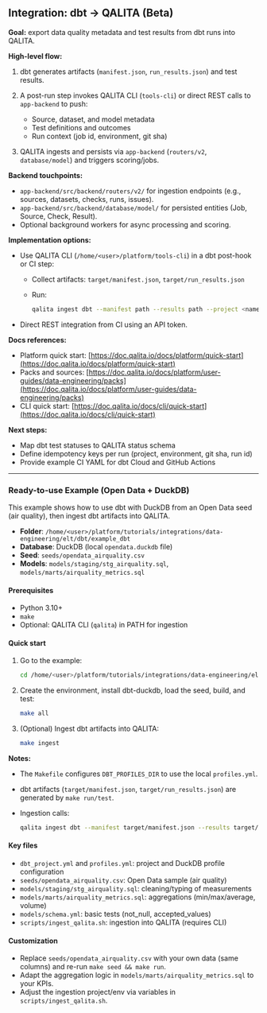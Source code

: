 ## Integration: dbt → QALITA (Beta)

**Goal:** export data quality metadata and test results from dbt runs into QALITA.

**High-level flow:**

1. dbt generates artifacts (`manifest.json`, `run_results.json`) and test results.
2. A post-run step invokes QALITA CLI (`tools-cli`) or direct REST calls to `app-backend` to push:

   * Source, dataset, and model metadata
   * Test definitions and outcomes
   * Run context (job id, environment, git sha)
3. QALITA ingests and persists via `app-backend` (`routers/v2`, `database/model`) and triggers scoring/jobs.

**Backend touchpoints:**

* `app-backend/src/backend/routers/v2/` for ingestion endpoints (e.g., sources, datasets, checks, runs, issues).
* `app-backend/src/backend/database/model/` for persisted entities (Job, Source, Check, Result).
* Optional background workers for async processing and scoring.

**Implementation options:**

* Use QALITA CLI (`/home/<user>/platform/tools-cli`) in a dbt post-hook or CI step:

  * Collect artifacts: `target/manifest.json`, `target/run_results.json`
  * Run:

    ```bash
    qalita ingest dbt --manifest path --results path --project <name> --env <name>
    ```
* Direct REST integration from CI using an API token.

**Docs references:**

* Platform quick start: [https://doc.qalita.io/docs/platform/quick-start](https://doc.qalita.io/docs/platform/quick-start)
* Packs and sources: [https://doc.qalita.io/docs/platform/user-guides/data-engineering/packs](https://doc.qalita.io/docs/platform/user-guides/data-engineering/packs)
* CLI quick start: [https://doc.qalita.io/docs/cli/quick-start](https://doc.qalita.io/docs/cli/quick-start)

**Next steps:**

* Map dbt test statuses to QALITA status schema
* Define idempotency keys per run (project, environment, git sha, run id)
* Provide example CI YAML for dbt Cloud and GitHub Actions

---

### Ready-to-use Example (Open Data + DuckDB)

This example shows how to use dbt with DuckDB from an Open Data seed (air quality), then ingest dbt artifacts into QALITA.

* **Folder**: `/home/<user>/platform/tutorials/integrations/data-engineering/elt/dbt/example_dbt`
* **Database**: DuckDB (local `opendata.duckdb` file)
* **Seed**: `seeds/opendata_airquality.csv`
* **Models**: `models/staging/stg_airquality.sql`, `models/marts/airquality_metrics.sql`

#### Prerequisites

* Python 3.10+
* `make`
* Optional: QALITA CLI (`qalita`) in PATH for ingestion

#### Quick start

1. Go to the example:

   ```bash
   cd /home/<user>/platform/tutorials/integrations/data-engineering/elt/dbt/example_dbt
   ```
2. Create the environment, install dbt-duckdb, load the seed, build, and test:

   ```bash
   make all
   ```
3. (Optional) Ingest dbt artifacts into QALITA:

   ```bash
   make ingest
   ```

**Notes:**

* The `Makefile` configures `DBT_PROFILES_DIR` to use the local `profiles.yml`.
* dbt artifacts (`target/manifest.json`, `target/run_results.json`) are generated by `make run/test`.
* Ingestion calls:

  ```bash
  qalita ingest dbt --manifest target/manifest.json --results target/run_results.json --project opendata_dbt --env dev
  ```

#### Key files

* `dbt_project.yml` and `profiles.yml`: project and DuckDB profile configuration
* `seeds/opendata_airquality.csv`: Open Data sample (air quality)
* `models/staging/stg_airquality.sql`: cleaning/typing of measurements
* `models/marts/airquality_metrics.sql`: aggregations (min/max/average, volume)
* `models/schema.yml`: basic tests (not\_null, accepted\_values)
* `scripts/ingest_qalita.sh`: ingestion into QALITA (requires CLI)

#### Customization

* Replace `seeds/opendata_airquality.csv` with your own data (same columns) and re-run `make seed && make run`.
* Adapt the aggregation logic in `models/marts/airquality_metrics.sql` to your KPIs.
* Adjust the ingestion project/env via variables in `scripts/ingest_qalita.sh`.
